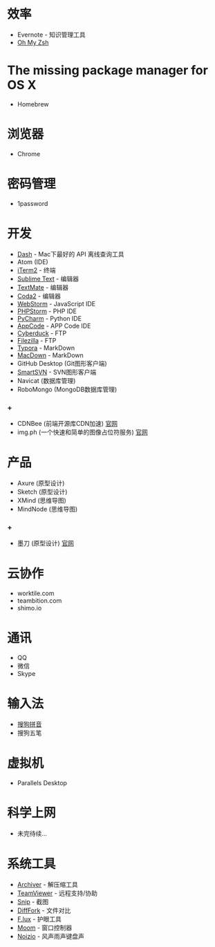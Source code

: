 # 效率

* Evernote - 知识管理工具
* [Oh My Zsh](https://github.com/robbyrussell/oh-my-zsh)

# The missing package manager for OS X

* Homebrew

# 浏览器

* Chrome

# 密码管理

* 1password

# 开发

* [Dash](https://kapeli.com/dash) - Mac下最好的 API 离线查询工具
* Atom (IDE)
* [iTerm2](https://www.iterm2.com) - 终端
* [Sublime Text](https://www.sublimetext.com) - 编辑器
* [TextMate](http://macromates.com) - 编辑器
* [Coda2](http://www.panic.com/coda/) - 编辑器
* [WebStorm](https://www.jetbrains.com/webstorm/) - JavaScript IDE
* [PHPStorm](https://www.jetbrains.com/phpstorm/) - PHP IDE
* [PyCharm](https://www.jetbrains.com/pycharm/) - Python IDE
* [AppCode](https://www.jetbrains.com/objc/) - APP Code IDE
* [Cyberduck](https://cyberduck.io) - FTP
* [Filezilla](https://filezilla-project.org) - FTP
* [Typora](https://typora.io) - MarkDown
* [MacDown](http://macdown.uranusjr.com) - MarkDown
* GitHub Desktop (Git图形客户端)
* [SmartSVN](http://www.smartsvn.com) - SVN图形客户端
* Navicat (数据库管理)
* RoboMongo (MongoDB数据库管理)

### +

* CDNBee (前端开源库CDN加速) [官网](https://cdnbee.com)
* img.ph (一个快速和简单的图像占位符服务) [官网](https://img.ph)

# 产品

* Axure (原型设计)
* Sketch (原型设计)
* XMind (思维导图)
* MindNode (思维导图)

### +

* 墨刀 (原型设计) [官网](https://modao.cc)

# 云协作

* worktile.com
* teambition.com
* shimo.io

# 通讯

* QQ
* 微信
* Skype

# 输入法

* [搜狗拼音](http://pinyin.sogou.com/mac/)
* 搜狗五笔

# 虚拟机

* Parallels Desktop

# 科学上网

* 未完待续...

# 系统工具

* [Archiver](http://archiverapp.com) - 解压缩工具
* [TeamViewer](https://www.teamviewer.com) - 远程支持/协助
* [Snip](http://snip.qq.com) - 截图
* [DiffFork](http://www.dotfork.com/difffork/) - 文件对比
* [F.lux](https://justgetflux.com) - 护眼工具
* [Moom](https://manytricks.com/moom/) - 窗口控制器
* [Noizio](http://noiz.io) - 风声雨声键盘声
